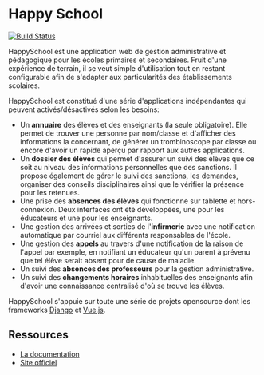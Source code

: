 Happy School
================
[![Build Status](https://travis-ci.com/ISLNamur/happyschool.svg?branch=master)](https://travis-ci.com/ISLNamur/happyschool)

HappySchool est une application web de gestion administrative et pédagogique
pour les écoles primaires et secondaires. Fruit d'une expérience de terrain,
il se veut simple d'utilisation tout en restant configurable afin de s'adapter
aux particularités des établissements scolaires.

HappySchool est constitué d'une série d'applications indépendantes qui peuvent
activés/désactivés selon les besoins:

- Un **annuaire** des élèves et des enseignants (la seule obligatoire). Elle permet de
  trouver une personne par nom/classe et d'afficher des informations la concernant,
  de générer un trombinoscope par classe ou encore d'avoir un rapide aperçu par
  rapport aux autres applications.
- Un **dossier des élèves** qui permet d'assurer un suivi des élèves que ce soit au niveau
  des informations personnelles que des sanctions. Il propose également de gérer le suivi
  des sanctions, les demandes, organiser des conseils disciplinaires ainsi que le
  vérifier la présence pour les retenues.
- Une prise des **absences des élèves** qui fonctionne sur tablette et hors-connexion.
  Deux interfaces ont été développées, une pour les éducateurs et une pour les enseignants.
- Une gestion des arrivées et sorties de l'**infirmerie** avec une notification automatique
  par courriel aux différents responsables de l'école.
- Une gestion des **appels** au travers d'une notification de la raison de l'appel par
  exemple, en notifiant un éducateur qu'un parent à prévenu que tel élève serait absent
  pour de cause de maladie.
- Un suivi des **absences des professeurs** pour la gestion administrative.
- Un suivi des **changements horaires** inhabituelles des enseignants afin d'avoir une
  connaissance centralisé d'où se trouve les élèves.

HappySchool s'appuie sur toute une série de projets opensource dont les frameworks
[Django](https://www.djangoproject.com/) et [Vue.js](https://vuejs.org/).


Ressources
----------

- [La documentation](https://github.com/ISLNamur/happyschool/docs)
- [Site officiel](https://github.com/ISLNamur/happyschool)

